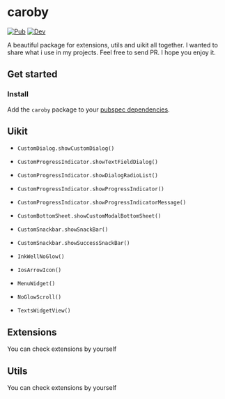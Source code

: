 # caroby

[![Pub](https://img.shields.io/pub/v/caroby.svg)](https://pub.dev/packages/caroby)
[![Dev](https://img.shields.io/pub/v/caroby.svg?label=dev&include_prereleases)](https://pub.dev/packages/caroby)

A beautiful package for extensions, utils and uikit all together.
I wanted to share what i use in my projects.
Feel free to send PR.
I hope you enjoy it.

## Get started

### Install

Add the `caroby` package to your
[pubspec dependencies](https://pub.dev/packages/caroby/install).

## Uikit

- `CustomDialog.showCustomDialog()` 
- `CustomProgressIndicator.showTextFieldDialog()` 
- `CustomProgressIndicator.showDialogRadioList()` 

- `CustomProgressIndicator.showProgressIndicator()` 
- `CustomProgressIndicator.showProgressIndicatorMessage()` 

- `CustomBottomSheet.showCustomModalBottomSheet()` 

- `CustomSnackbar.showSnackBar()` 
- `CustomSnackbar.showSuccessSnackBar()` 

- `InkWellNoGlow()` 

- `IosArrowIcon()` 

- `MenuWidget()` 

- `NoGlowScroll()` 

- `TextsWidgetView()` 


## Extensions

You can check extensions by yourself


## Utils

You can check extensions by yourself
